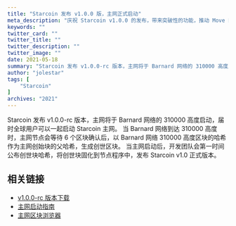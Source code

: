 ```yaml
---
title: "Starcoin 发布 v1.0.0 版，主网正式启动"
meta_description: "庆祝 Starcoin v1.0.0 的发布，带来突破性的功能，推动 Move 区块链创新。"
keywords: ""
twitter_card: ""
twitter_title: ""
twitter_description: ""
twitter_image: ""
date: 2021-05-18
summary: "Starcoin 发布 v1.0.0-rc 版本，主网将于 Barnard 网络的 310000 高度启动，届时全球用户可以一起启动 Starcoin 主网。"
author: "jolestar"
tags: [
    "Starcoin"
]
archives: "2021"
---
```


Starcoin 发布 v1.0.0-rc 版本，主网将于 Barnard 网络的 310000 高度启动，届时全球用户可以一起启动 Starcoin 主网。
当 Barnard 网络到达 310000 高度时，主网节点会等待 6 个区块确认后，以 Barnard 网络 310000 高度区块的哈希作为主网创始块的父哈希，生成创世区块。
当主网启动后，开发团队会第一时间公布创世块哈希，将创世块固化到节点程序中，发布 Starcoin v1.0 正式版本。

## 相关链接

* [v1.0.0-rc 版本下载](https://github.com/starcoinorg/starcoin/releases/tag/v1.0.0-rc)
* [主网启动指南](https://github.com/starcoinorg/starcoin/discussions/2506)
* [主网区块浏览器](https://stcscan.io/main)

